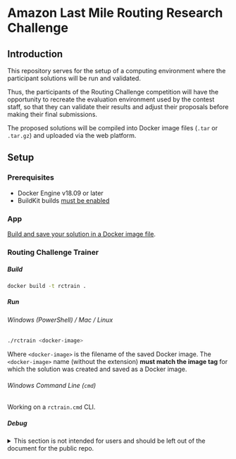 # Amazon Last Mile Routing Research Challenge
## Introduction
This repository serves for the setup of a computing environment where the participant solutions will be run and validated.

Thus, the participants of the Routing Challenge competition will have the opportunity to recreate the evaluation environment used by the contest staff, so that they can validate their results and adjust their proposals before making their final submissions.

The proposed solutions will be compiled into Docker image files (`.tar` or `.tar.gz`) and uploaded via the web platform.

## Setup
### Prerequisites
- Docker Engine v18.09 or later
- BuildKit builds [must be enabled](https://docs.docker.com/develop/develop-images/build_enhancements/#to-enable-buildkit-builds)

### App
[Build and save your solution in a Docker image file](examples/hello-rc/README.md).

### Routing Challenge Trainer
##### Build
```sh
docker build -t rctrain .
```

##### Run
###### Windows (PowerShell) / Mac / Linux
```sh
./rctrain <docker-image>
```
Where `<docker-image>` is the filename of the saved Docker image. The
`<docker-image>` name (without the extension) **must match the image tag** for which the solution was created and saved as a Docker image.

###### Windows Command Line (`cmd`)
Working on a `rctrain.cmd` CLI.
<!-- ```sh
docker run --privileged ^
  -v "%cd%\solutions":/solutions:ro ^
  -v "%cd%\data\inputs":/data/inputs:ro ^
  -v "%cd%\data\outputs":/data/outputs ^
  rctrain
``` -->
</details>

##### Debug
<details>
<summary>This section is not intended for users and should be left out of the document for the public repo.</summary>

```sh
docker run --privileged --rm --entrypoint="" -e IMAGE_NAME=<docker-image> \
  -v "$(pwd)"/solutions:/solutions:ro \
  -v "$(pwd)"/data/inputs:/data/inputs:ro \
  -v "$(pwd)"/data/outputs:/data/outputs \
  -it rctrain sh
```
Once in the container, since the trainer's `ENTRYPOINT` has been overridden, the `dind`'s built-in `ENTRYPOINT` must be run manually:
```sh
/usr/local/bin/dockerd-entrypoint.sh dockerd &
```
</details>
